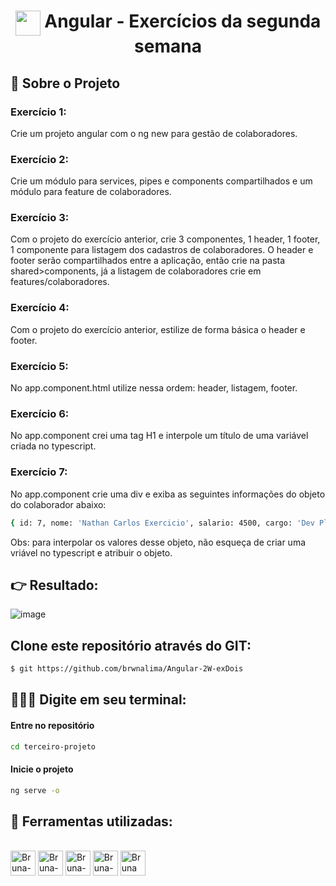 <h1 align="center"> <img width="40px" src="https://user-images.githubusercontent.com/112510971/223874201-427b7405-4ab0-4cfd-9b45-f3504d9f4df0.png" align="top" target="_blank"> Angular - Exercícios da segunda semana </h1>

## 📌 Sobre o Projeto

### Exercício 1:

Crie um projeto angular com o ng new para gestão de colaboradores.

### Exercício 2:

Crie um módulo para services, pipes e components compartilhados e um módulo para feature de colaboradores.

### Exercício 3:

Com o projeto do exercício anterior, crie 3 componentes, 1 header, 1 footer, 1 componente para listagem dos cadastros de colaboradores. O header e footer serão compartilhados entre a aplicação, então crie na pasta shared>components, já a listagem de colaboradores crie em features/colaboradores.

### Exercício 4:

Com o projeto do exercício anterior, estilize de forma básica o header e footer.

### Exercício 5:

No app.component.html utilize nessa ordem: header, listagem, footer.

### Exercício 6:

No app.component crei uma tag H1 e interpole um título de uma variável criada no typescript.

### Exercício 7:

No app.component crie uma div e exiba as seguintes informações do objeto do colaborador abaixo:

```sh
{ id: 7, nome: 'Nathan Carlos Exercicio', salario: 4500, cargo: 'Dev Pl' }
```

Obs: para interpolar os valores desse objeto, não esqueça de criar uma vriável no typescript e atribuir o objeto.

## :point_right: Resultado:

![image](https://user-images.githubusercontent.com/112510971/225712584-38ad2b6b-a603-46f3-af3f-c84ff13ece9c.png)


## Clone este repositório através do GIT:

```sh
$ git https://github.com/brwnalima/Angular-2W-exDois
```

## 👩🏾‍💻 Digite em seu terminal:

#### Entre no repositório

```sh
cd terceiro-projeto
```

#### Inicie o projeto

```sh
ng serve -o
```

## 📌 Ferramentas utilizadas:

<div style="display: inline_block" align = "left"><br>

  <img align="center" alt="Bruna-Angular" height="40" width="40" src="https://angular.io/assets/images/logos/angularjs/AngularJS-Shield.svg" />
  <img align="center" alt="Bruna-GitHub" height="40" width="40" src="https://cdn-icons-png.flaticon.com/512/25/25231.png" />
  <img align="center" alt="Bruna-HTML" height="40" width="40" src="https://cdn-icons-png.flaticon.com/512/1532/1532556.png" />
  <img align="center" alt="Bruna-CSS" height="40" width="40" src="https://cdn-icons-png.flaticon.com/512/732/732190.png" />
  <img align="center" alt="Bruna VsCode " height="40" width="40" src="https://cdn.icon-icons.com/icons2/2107/PNG/512/file_type_vscode_icon_130084.png" />

  </div>


 
